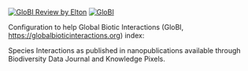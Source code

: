 [![GloBI Review by Elton](../../actions/workflows/review.yml/badge.svg)](../../actions/workflows/review.yml) [![GloBI](https://api.globalbioticinteractions.org/interaction.svg?accordingTo=globi:globalbioticinteractions/knowledgepixels&refutes=true&refutes=false)](https://globalbioticinteractions.org/?accordingTo=globi:globalbioticinteractions/knowledgepixels)

Configuration to help Global Biotic Interactions (GloBI, https://globalbioticinteractions.org) index: 

Species Interactions as published in nanopublications available through Biodiversity Data Journal and Knowledge Pixels.
